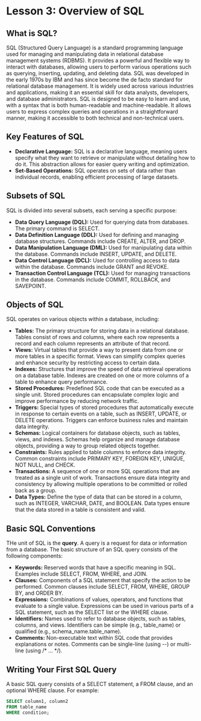 # Lesson 3: Overview of SQL

## What is SQL?
SQL (Structured Query Language) is a standard programming language used for managing and manipulating data in relational database management systems (RDBMS). It provides a powerful and flexible way to interact with databases, allowing users to perform various operations such as querying, inserting, updating, and deleting data.
SQL was developed in the early 1970s by IBM and has since become the de facto standard for relational database management. It is widely used across various industries and applications, making it an essential skill for data analysts, developers, and database administrators.
SQL is designed to be easy to learn and use, with a syntax that is both human-readable and machine-readable. It allows users to express complex queries and operations in a straightforward manner, making it accessible to both technical and non-technical users.

## Key Features of SQL
*   **Declarative Language:** SQL is a declarative language, meaning users specify what they want to retrieve or manipulate without detailing how to do it. This abstraction allows for easier query writing and optimization.
*   **Set-Based Operations:** SQL operates on sets of data rather than individual records, enabling efficient processing of large datasets.

## Subsets of SQL
SQL is divided into several subsets, each serving a specific purpose:
*   **Data Query Language (DQL):** Used for querying data from databases. The primary command is SELECT.
*   **Data Definition Language (DDL):** Used for defining and managing database structures. Commands include CREATE, ALTER, and DROP.
*   **Data Manipulation Language (DML):** Used for manipulating data within the database. Commands include INSERT, UPDATE, and DELETE.
*   **Data Control Language (DCL):** Used for controlling access to data within the database. Commands include GRANT and REVOKE.
*   **Transaction Control Language (TCL):** Used for managing transactions in the database. Commands include COMMIT, ROLLBACK, and SAVEPOINT.

## Objects of SQL
SQL operates on various objects within a database, including:
*   **Tables:** The primary structure for storing data in a relational database. Tables consist of rows and columns, where each row represents a record and each column represents an attribute of that record.
*   **Views:** Virtual tables that provide a way to present data from one or more tables in a specific format. Views can simplify complex queries and enhance security by restricting access to certain data.
*   **Indexes:** Structures that improve the speed of data retrieval operations on a database table. Indexes are created on one or more columns of a table to enhance query performance.
*   **Stored Procedures:** Predefined SQL code that can be executed as a single unit. Stored procedures can encapsulate complex logic and improve performance by reducing network traffic.
*   **Triggers:** Special types of stored procedures that automatically execute in response to certain events on a table, such as INSERT, UPDATE, or DELETE operations. Triggers can enforce business rules and maintain data integrity.
*   **Schemas:** Logical containers for database objects, such as tables, views, and indexes. Schemas help organize and manage database objects, providing a way to group related objects together.
*   **Constraints:** Rules applied to table columns to enforce data integrity. Common constraints include PRIMARY KEY, FOREIGN KEY, UNIQUE, NOT NULL, and CHECK.
*   **Transactions:** A sequence of one or more SQL operations that are treated as a single unit of work. Transactions ensure data integrity and consistency by allowing multiple operations to be committed or rolled back as a group.
*   **Data Types:** Define the type of data that can be stored in a column, such as INTEGER, VARCHAR, DATE, and BOOLEAN. Data types ensure that the data stored in a table is consistent and valid.

## Basic SQL Conventions
THe unit of SQL is the **query**. A query is a request for data or information from a database.
The basic structure of an SQL query consists of the following components:
*   **Keywords:** Reserved words that have a specific meaning in SQL. Examples include SELECT, FROM, WHERE, and JOIN.
*   **Clauses:** Components of a SQL statement that specify the action to be performed. Common clauses include SELECT, FROM, WHERE, GROUP BY, and ORDER BY.
*   **Expressions:** Combinations of values, operators, and functions that evaluate to a single value. Expressions can be used in various parts of a SQL statement, such as the SELECT list or the WHERE clause.
*   **Identifiers:** Names used to refer to database objects, such as tables, columns, and views. Identifiers can be simple (e.g., table_name) or qualified (e.g., schema_name.table_name).
*   **Comments:** Non-executable text within SQL code that provides explanations or notes. Comments can be single-line (using --) or multi-line (using /* ... */).


## Writing Your First SQL Query

A basic SQL query consists of a SELECT statement, a FROM clause, and an optional WHERE clause. For example:

```sql
SELECT column1, column2
FROM table_name
WHERE condition;
```